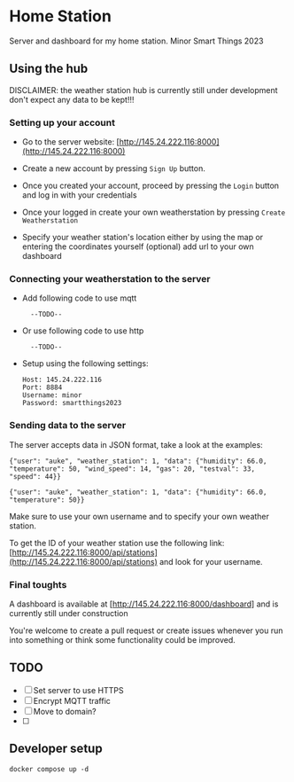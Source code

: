 # Home Station
Server and dashboard for my home station. Minor Smart Things 2023

## Using the hub

DISCLAIMER: the weather station hub is currently still under development don't expect any data to be kept!!!

### Setting up your account

* Go to the server website: [http://145.24.222.116:8000](http://145.24.222.116:8000)

* Create a new account by pressing `Sign Up` button.

* Once you created your account, proceed by pressing the `Login` button and log in with your credentials

* Once your logged in create your own weatherstation by pressing `Create Weatherstation`

* Specify your weather station's location either by using the map or entering the coordinates yourself (optional) add url to your own dashboard

### Connecting your weatherstation to the server

* Add following code to use mqtt

        --TODO--

* Or use following code to use http

        --TODO--

* Setup using the following settings:

    ```
    Host: 145.24.222.116
    Port: 8884
    Username: minor
    Password: smartthings2023
    ```


### Sending data to the server

The server accepts data in JSON format, take a look at the examples:

```
{"user": "auke", "weather_station": 1, "data": {"humidity": 66.0, "temperature": 50, "wind_speed": 14, "gas": 20, "testval": 33, "speed": 44}}

{"user": "auke", "weather_station": 1, "data": {"humidity": 66.0, "temperature": 50}}
```

Make sure to use your own username and to specify your own weather station.

To get the ID of your weather station use the following link: [http://145.24.222.116:8000/api/stations](http://145.24.222.116:8000/api/stations) and look for your username.


### Final toughts

A dashboard is available at [http://145.24.222.116:8000/dashboard] and is currently still under construction

You're welcome to create a pull request or create issues whenever you run into something or think some functionality could be improved.


## TODO

- [ ] Set server to use HTTPS
- [ ] Encrypt MQTT traffic
- [ ] Move to domain?
- [ ] 

## Developer setup

`docker compose up -d`
